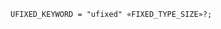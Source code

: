 <!-- This file is generated automatically by infrastructure scripts. Please don't edit by hand. -->

```{ .ebnf .slang-ebnf #UFIXED_KEYWORD }
UFIXED_KEYWORD = "ufixed" «FIXED_TYPE_SIZE»?;
```
